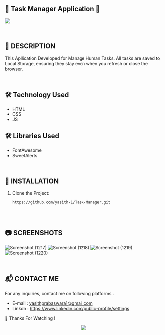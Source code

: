## 🚀 Task Manager Application 🚀

<!--![GitHub stars](https://img.shields.io/github/stars/yasith-1/your-repo.svg)-->
<!--![GitHub forks](https://img.shields.io/github/forks/your-username/your-repo.svg)-->
<!--![GitHub issues](https://img.shields.io/github/issues/your-username/your-repo.svg)-->
<!--![GitHub license](https://img.shields.io/github/license/your-username/your-repo.svg)-->

<p><img src="https://user-images.githubusercontent.com/73097560/115834477-dbab4500-a447-11eb-908a-139a6edaec5c.gif"> </p>
</br>

## 📌 DESCRIPTION

This Apllication Developed for Manage Human Tasks. All tasks are saved to Local Storage, ensuring they stay even when you refresh or close the browser.

</br>

## 🛠️ Technology Used

- HTML
- CSS
- JS

## 🛠️ Libraries Used 

- FontAwesome
- SweetAlerts

</br>

## 📂 INSTALLATION

1. Clone the Project:
   ```sh
   https://github.com/yasith-1/Task-Manager.git

</br>

</br>

## 📷 SCREENSHOTS
![Screenshot (1217)](https://github.com/user-attachments/assets/b0a7f0d0-83d5-4318-b116-44c211e082e7)
![Screenshot (1218)](https://github.com/user-attachments/assets/a06d0e16-1f98-49b5-b97a-08563a2dbaed)
![Screenshot (1219)](https://github.com/user-attachments/assets/aabe577c-98c2-43a0-b8a3-494ebc8f20cf)
![Screenshot (1220)](https://github.com/user-attachments/assets/b18681c4-1c0d-4cdc-bc29-fbf3fb1d5b18)



</br>

## 📬 CONTACT ME
For any inquiries, contact me on following platforms .
- E-mail : yasithprabaswara1@gmail.com
- Linkdn : https://www.linkedin.com/public-profile/settings

🤝 Thanks For Watching !

<p align="center">
  <img src="https://capsule-render.vercel.app/api?type=waving&color=gradient&height=80&section=footer"/>
</p>
